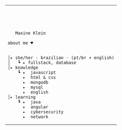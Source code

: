 <table>
    <tr>
        <!-- Ajuste da largura da célula -->
        <td style="width: 100%; vertical-align: middle;">
            <p style="font-family: monospace; font-size: 80px;">    
                
       Maxine Klein
    
</p>                                                                                                                            
                                                                                                  
                                                                                                    
        
    about me ♥︎

    
    │▸ she/her - brazilian - (pt/br + english)
    │   ┗ ▸ fullstack, database
    │▸ knowledge
        ┗ ▸  javascript
          ▸  html & css
          ▸  mongodb
          ▸  mysql
          ▸  english
    │▸ learning
        ┗ ▸  java
          ▸  angular
          ▸  cybersecurity
          ▸  network
